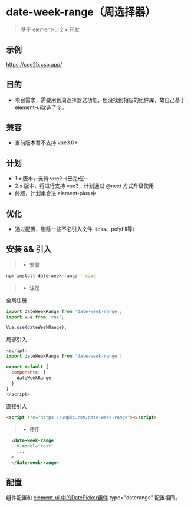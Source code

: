 # date-week-range（周选择器）

> 基于 element-ui 2.x 开发

  
## 示例

https://cqe2b.csb.app/

## 目的

- 项目需求，需要用到周选择器这功能，但没找到相应的组件库，故自己基于element-ui改造了个。

## 兼容

  - 当前版本暂不支持 vue3.0+

## 计划

  - ~~1.x 版本，支持 vue2（已完成）~~
  - 2.x 版本，将进行支持 vue3，计划通过 @next 方式升级使用
  - 终版，计划集合进 element-plus 中

## 优化
  - 通过配置，剔除一些不必引入文件（css、polyfill等）

## 安装 && 引入

> * 安装
``` bash
npm install date-week-range --save
```
> * 注册

全局注册

```javascript
import dateWeekRange from 'date-week-range';
import Vue from 'vue';

Vue.use(dateWeekRange);
```

局部引入

```javascript
<script>
import dateWeekRange from 'date-week-range';

export default {
  components: {
    dateWeekRange
  }
}
</script>
```

直接引入

```html
<script src="https://unpkg.com/date-week-range"></script>
```

> * 使用

```html
  <date-week-range 
    v-model="test" 
    ...
  >
  </date-week-range>
```

## 配置

组件配置和 [element-ui 中的DatePicker组件](https://element.eleme.cn/#/zh-CN/component/date-picker) type="daterange" 配置相同。
